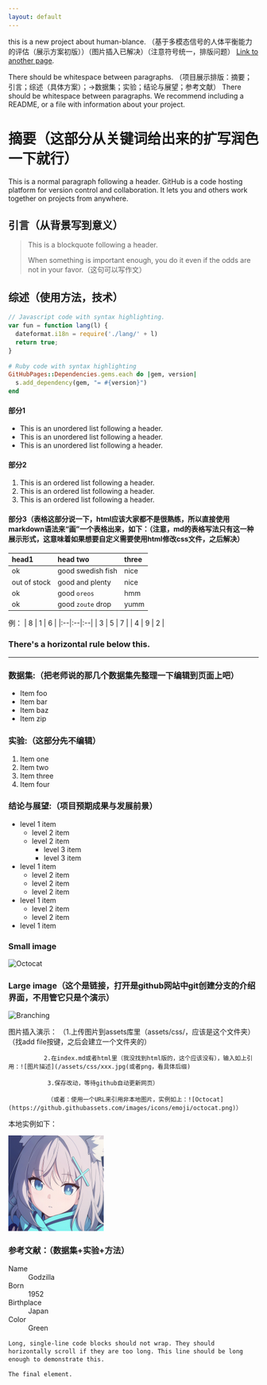 ```yaml
---
layout: default
---
```


this is a new project about human-blance. （基于多模态信号的人体平衡能力的评估（展示方案初版））（图片插入已解决）（注意符号统一，排版问题）
[Link to another page](./another-page.html).

There should be whitespace between paragraphs.
（项目展示排版：摘要；引言；综述（具体方案）；->数据集；实验；结论与展望；参考文献）
There should be whitespace between paragraphs. We recommend including a README, or a file with information about your project.

# 摘要（这部分从关键词给出来的扩写润色一下就行）

This is a normal paragraph following a header. GitHub is a code hosting platform for version control and collaboration. It lets you and others work together on projects from anywhere.

## 引言（从背景写到意义）

> This is a blockquote following a header.
>
> When something is important enough, you do it even if the odds are not in your favor.（这句可以写作文）

## 综述（使用方法，技术）

```js
// Javascript code with syntax highlighting.
var fun = function lang(l) {
  dateformat.i18n = require('./lang/' + l)
  return true;
}
```

```ruby
# Ruby code with syntax highlighting
GitHubPages::Dependencies.gems.each do |gem, version|
  s.add_dependency(gem, "= #{version}")
end
```

#### 部分1

*   This is an unordered list following a header.
*   This is an unordered list following a header.
*   This is an unordered list following a header.

#### 部分2

1.  This is an ordered list following a header.
2.  This is an ordered list following a header.
3.  This is an ordered list following a header.

#### 部分3（表格这部分说一下，html应该大家都不是很熟练，所以直接使用markdown语法来“画”一个表格出来，如下：（注意，md的表格写法只有这一种展示形式，这意味着如果想要自定义需要使用html修改css文件，之后解决）
| head1        | head two          | three |
|:-------------|:------------------|:------|
| ok           | good swedish fish | nice  |
| out of stock | good and plenty   | nice  |
| ok           | good `oreos`      | hmm   |
| ok           | good `zoute` drop | yumm  |

例：
| 8 | 1 | 6 |
|:--|:--|:--|
| 3 | 5 | 7 |
| 4 | 9 | 2 |

### There's a horizontal rule below this.

* * *

### 数据集:（把老师说的那几个数据集先整理一下编辑到页面上吧）

*   Item foo
*   Item bar
*   Item baz
*   Item zip

### 实验:（这部分先不编辑）

1.  Item one
1.  Item two
1.  Item three
1.  Item four

### 结论与展望:（项目预期成果与发展前景）

- level 1 item
  - level 2 item
  - level 2 item
    - level 3 item
    - level 3 item
- level 1 item
  - level 2 item
  - level 2 item
  - level 2 item
- level 1 item
  - level 2 item
  - level 2 item
- level 1 item

### Small image

![Octocat](https://github.githubassets.com/images/icons/emoji/octocat.png)

### Large image（这个是链接，打开是github网站中git创建分支的介绍界面，不用管它只是个演示）

![Branching](https://guides.github.com/activities/hello-world/branching.png)

图片插入演示：
              （1.上传图片到assets库里（assets/css/，应该是这个文件夹）（找add file按键，之后会建立一个文件夹的）

              2.在index.md或者html里（我没找到html版的，这个应该没有），输入如上引用：![图片描述](/assets/css/xxx.jpg(或者png，看具体后缀)
              
               3.保存改动，等待github自动更新网页）
               
               （或者：使用一个URL来引用非本地图片，实例如上：![Octocat](https://github.githubassets.com/images/icons/emoji/octocat.png)）
               
本地实例如下：

![blue archive](/assets/css/icon.png)

### 参考文献：（数据集+实验+方法）

<dl>
<dt>Name</dt>
<dd>Godzilla</dd>
<dt>Born</dt>
<dd>1952</dd>
<dt>Birthplace</dt>
<dd>Japan</dd>
<dt>Color</dt>
<dd>Green</dd>
</dl>

```
Long, single-line code blocks should not wrap. They should horizontally scroll if they are too long. This line should be long enough to demonstrate this.
```

```
The final element.
```
